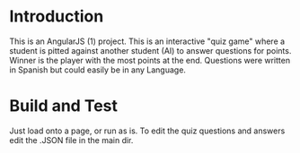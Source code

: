 # Introduction
This is an AngularJS (1) project. This is an interactive "quiz game" where a student is pitted against another student (AI) to answer questions for points. Winner is the player with the most points at the end. Questions were written in Spanish but could easily be in any Language.

# Build and Test
Just load onto a page, or run as is. To edit the quiz questions and answers edit the .JSON file in the main dir.
